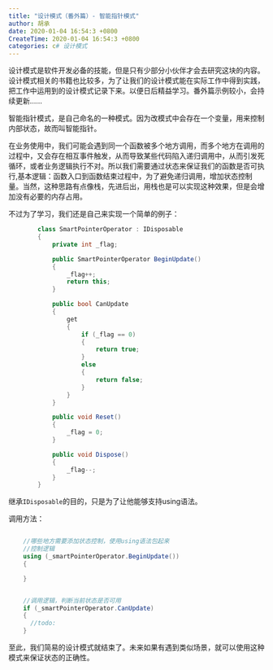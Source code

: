 ```yaml
---
title: "设计模式（番外篇）- 智能指针模式"
author: 胡承
date: 2020-01-04 16:54:3 +0800
CreateTime: 2020-01-04 16:54:3 +0800
categories: c# 设计模式
---
```


设计模式是软件开发必备的技能，但是只有少部分小伙伴才会去研究这块的内容。设计模式相关的书籍也比较多，为了让我们的设计模式能在实际工作中得到实践，把工作中运用到的设计模式记录下来。以便日后精益学习。番外篇示例较小，会持续更新……

<!-- more -->

智能指针模式，是自己命名的一种模式。因为改模式中会存在一个变量，用来控制内部状态，故而叫智能指针。

在业务使用中，我们可能会遇到同一个函数被多个地方调用，而多个地方在调用的过程中，又会存在相互事件触发，从而导致某些代码陷入递归调用中，从而引发死循环，或者业务逻辑执行不对。所以我们需要通过状态来保证我们的函数是否可执行,基本逻辑：函数入口到函数结束过程中，为了避免递归调用，增加状态控制量。当然，这种思路有点像栈，先进后出，用栈也是可以实现这种效果，但是会增加没有必要的内存占用。

不过为了学习，我们还是自己来实现一个简单的例子：

```cs
        class SmartPointerOperator : IDisposable
        {
            private int _flag;

            public SmartPointerOperator BeginUpdate()
            {
                _flag++;
                return this;
            }

            public bool CanUpdate
            {
                get
                {
                    if (_flag == 0)
                    {
                        return true;
                    }
                    else
                    {
                        return false;
                    }
                }
            }

            public void Reset()
            {
                _flag = 0;
            }

            public void Dispose()
            {
                _flag--;
            }
        }
```

继承`IDisposable`的目的，只是为了让他能够支持using语法。  

调用方法：

```cs

    //哪些地方需要添加状态控制，使用using语法包起来
    //控制逻辑
    using (_smartPointerOperator.BeginUpdate())
    {

    }


    //调用逻辑，判断当前状态是否可用
    if (_smartPointerOperator.CanUpdate)
    {
      //todo:
    }

```

至此，我们简易的设计模式就结束了。未来如果有遇到类似场景，就可以使用这种模式来保证状态的正确性。